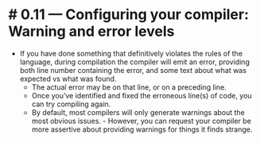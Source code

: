 # # 0.11 — Configuring your compiler: Warning and error levels

- If you have done something that definitively violates the rules of the language, during compilation the compiler will emit an error, providing both line number containing the error, and some text about what was expected vs what was found. 
	- The actual error may be on that line, or on a preceding line. 
	- Once you’ve identified and fixed the erroneous line(s) of code, you can try compiling again.
	- By default, most compilers will only generate warnings about the most obvious issues. - However, you can request your compiler be more assertive about providing warnings for things it finds strange.